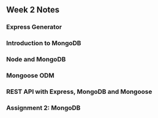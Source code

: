 ## Week 2 Notes

### Express Generator

### Introduction to MongoDB

### Node and MongoDB

### Mongoose ODM

### REST API with Express, MongoDB and Mongoose

### Assignment 2: MongoDB
